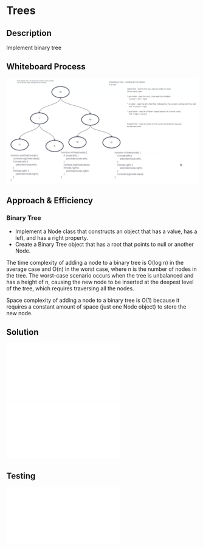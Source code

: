 # Trees

## Description
Implement binary tree

## Whiteboard Process
![image](./binary_tree.png)

## Approach & Efficiency

### Binary Tree

* Implement a Node class that constructs an object that has a value, has a left, and has a right property.
* Create a Binary Tree object that has a root that points to null or another Node.

The time complexity of adding a node to a binary tree is O(log n) in the average case and O(n) in the worst case, where n is the number of nodes in the tree. The worst-case scenario occurs when the tree is unbalanced and has a height of n, causing the new node to be inserted at the deepest level of the tree, which requires traversing all the nodes.

Space complexity of adding a node to a binary tree is O(1) because it requires a constant amount of space (just one Node object) to store the new node.

## Solution ##
![binary-tree.js](./binary-tree.js)
![binary-search-tree.js](./binary-search-tree.js)

## Testing ##
![binary-tree.test.js](./binary-tree.test.js)
